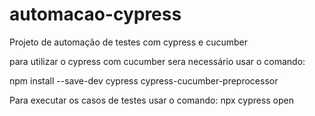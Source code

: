 # automacao-cypress
Projeto de automação de testes com cypress e cucumber

para utilizar o cypress com cucumber sera necessário usar o comando: 

npm install --save-dev cypress cypress-cucumber-preprocessor

Para executar os casos de testes usar o comando: npx cypress open